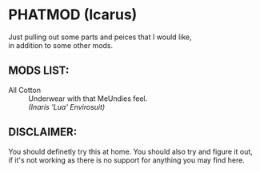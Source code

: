 PHATMOD (Icarus)
================

Just pulling out some parts and peices that I would like,  
in addition to some other mods.  

MODS LIST:
----------

<dl>
  <dt>All Cotton</dt>
    <dd>Underwear with that MeUndies feel.  </br><i>(Inaris 'Lua' Envirosuit)</i></dd>
</dl>


DISCLAIMER:
-----------

You should definetly try this at home. You should also try and figure it out,  
if it's not working as there is no support for anything you may find here.  
